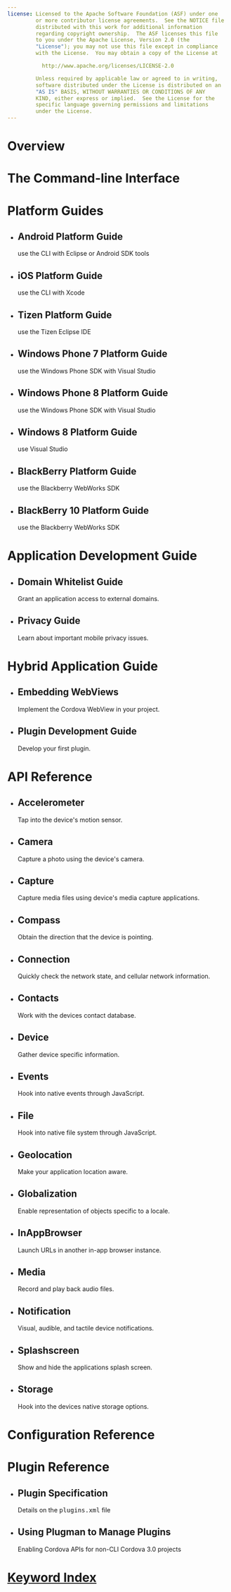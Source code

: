 ```yaml
---
license: Licensed to the Apache Software Foundation (ASF) under one
         or more contributor license agreements.  See the NOTICE file
         distributed with this work for additional information
         regarding copyright ownership.  The ASF licenses this file
         to you under the Apache License, Version 2.0 (the
         "License"); you may not use this file except in compliance
         with the License.  You may obtain a copy of the License at

           http://www.apache.org/licenses/LICENSE-2.0

         Unless required by applicable law or agreed to in writing,
         software distributed under the License is distributed on an
         "AS IS" BASIS, WITHOUT WARRANTIES OR CONDITIONS OF ANY
         KIND, either express or implied.  See the License for the
         specific language governing permissions and limitations
         under the License.
---
```


<div id="home">
    <h1>Overview</h1>
    <h1>The Command-line Interface</h1>
    <h1>Platform Guides</h1>
    <ul>
        <li>
            <h2>Android Platform Guide</h2>
            <span>use the CLI with Eclipse or Android SDK tools</span>
        </li>
        <li>
            <h2>iOS Platform Guide</h2>
            <span>use the CLI with Xcode</span>
        </li>
        <li>
            <h2>Tizen Platform Guide</h2>
            <span>use the Tizen Eclipse IDE</span>
        </li>
        <li>
            <h2>Windows Phone 7 Platform Guide</h2>
            <span>use the Windows Phone SDK with Visual Studio</span>
        </li>
        <li>
            <h2>Windows Phone 8 Platform Guide</h2>
            <span>use the Windows Phone SDK with Visual Studio</span>
        </li>
        <li>
            <h2>Windows 8 Platform Guide</h2>
            <span>use Visual Studio</span>
        </li>
        <li>
            <h2>BlackBerry Platform Guide</h2>
            <span>use the Blackberry WebWorks SDK</span>
        </li>
        <li>
            <h2>BlackBerry 10 Platform Guide</h2>
            <span>use the Blackberry WebWorks SDK</span>
        </li>
    </ul>
    <h1>Application Development Guide</h1>
    <ul>
        <li>
            <h2>Domain Whitelist Guide</h2>
            <span>Grant an application access to external domains.</span>
        </li>
        <li>
            <h2>Privacy Guide</h2>
            <span>Learn about important mobile privacy issues.</span>
        </li>
    </ul>
    <h1>Hybrid Application Guide</h1>
    <ul>
        <li>
            <h2>Embedding WebViews</h2>
            <span>Implement the Cordova WebView in your project.</span>
        </li>
        <li>
            <h2>Plugin Development Guide</h2>
            <span>Develop your first plugin.</span>
        </li>
    </ul>
    <h1>API Reference</h1>
    <ul>
        <li>
            <h2>Accelerometer</h2>
            <span>Tap into the device's motion sensor.</span>
        </li>
        <li>
            <h2>Camera</h2>
            <span>Capture a photo using the device's camera.</span>
        </li>
        <li>
            <h2>Capture</h2>
            <span>Capture media files using device's media capture applications.</span>
        </li>
        <li>
            <h2>Compass</h2>
            <span>Obtain the direction that the device is pointing.</span>
        </li>
        <li>
            <h2>Connection</h2>
            <span>Quickly check the network state, and cellular network information.</span>
        </li>
        <li>
            <h2>Contacts</h2>
            <span>Work with the devices contact database.</span>
        </li>
        <li>
            <h2>Device</h2>
            <span>Gather device specific information.</span>
        </li>
        <li>
            <h2>Events</h2>
            <span>Hook into native events through JavaScript.</span>
        </li>
        <li>
            <h2>File</h2>
            <span>Hook into native file system through JavaScript.</span>
        </li>
        <li>
            <h2>Geolocation</h2>
            <span>Make your application location aware.</span>
        </li>
        <li>
            <h2>Globalization</h2>
            <span>Enable representation of objects specific to a locale.</span>
        </li>
        <li>
            <h2>InAppBrowser</h2>
            <span>Launch URLs in another in-app browser instance.</span>
        </li>
        <li>
            <h2>Media</h2>
            <span>Record and play back audio files.</span>
        </li>
        <li>
            <h2>Notification</h2>
            <span>Visual, audible, and tactile device notifications.</span>
        </li>
        <li>
            <h2>Splashscreen</h2>
            <span>Show and hide the applications splash screen.</span>
        </li>
        <li>
            <h2>Storage</h2>
            <span>Hook into the devices native storage options.</span>
        </li>
    </ul>
    <h1>Configuration Reference</h1>
    <h1>Plugin Reference</h1>
    <ul>
        <li>
            <h2>Plugin Specification</h2>
            <span>Details on the <tt>plugins.xml</tt> file</span>
        </li>
        <li>
            <h2>Using Plugman to Manage Plugins</h2>
            <span>Enabling Cordova APIs for non-CLI Cordova 3.0 projects</span>
        </li>
    </ul>
    <h1><a href="_index.html">Keyword Index</a></h1>
</div>
